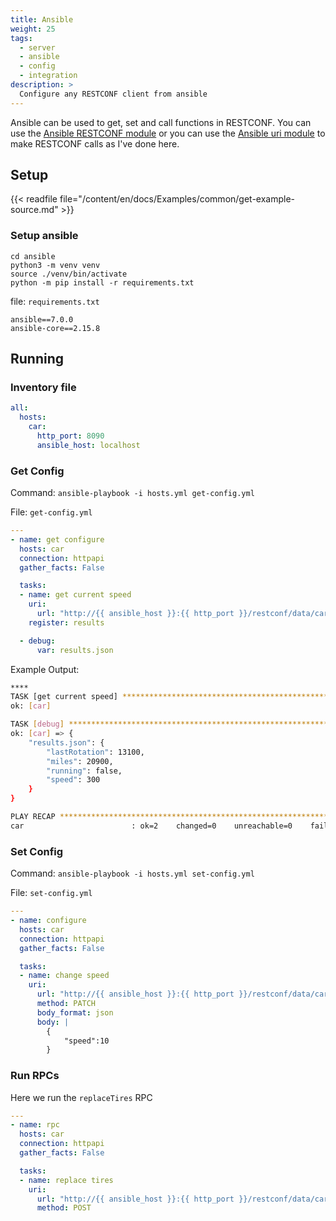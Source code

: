 ```yaml
---
title: Ansible
weight: 25
tags:
  - server
  - ansible
  - config
  - integration
description: >
  Configure any RESTCONF client from ansible
---
```


Ansible can be used to get, set and call functions in RESTCONF.  You can use the [Ansible RESTCONF module](https://docs.ansible.com/ansible/latest/collections/ansible/netcommon/restconf_config_module.html) or you can use the [Ansible uri module](https://docs.ansible.com/ansible/latest/collections/ansible/builtin/uri_module.html) to make RESTCONF calls as I've done here.

## Setup

{{< readfile file="/content/en/docs/Examples/common/get-example-source.md" >}}

### Setup ansible
````
cd ansible
python3 -m venv venv
source ./venv/bin/activate
python -m pip install -r requirements.txt
````

file: `requirements.txt`
```
ansible==7.0.0
ansible-core==2.15.8

```

## Running

### Inventory file

```yaml
all:
  hosts:
    car:
      http_port: 8090
      ansible_host: localhost

```

### Get Config

Command: `ansible-playbook -i hosts.yml get-config.yml`

File: `get-config.yml`

```yaml
---
- name: get configure
  hosts: car
  connection: httpapi
  gather_facts: False

  tasks:
  - name: get current speed
    uri:
      url: "http://{{ ansible_host }}:{{ http_port }}/restconf/data/car:?depth=1"
    register: results

  - debug:
      var: results.json
```

Example Output:
```bash
****
TASK [get current speed] *******************************************************
ok: [car]

TASK [debug] *******************************************************************
ok: [car] => {
    "results.json": {
        "lastRotation": 13100,
        "miles": 20900,
        "running": false,
        "speed": 300
    }
}

PLAY RECAP *********************************************************************
car                        : ok=2    changed=0    unreachable=0    failed=0    skipped=0    rescued=0    ignored=0   
```

### Set Config 

Command: `ansible-playbook -i hosts.yml set-config.yml`

File: `set-config.yml`

```yaml
---
- name: configure
  hosts: car
  connection: httpapi
  gather_facts: False

  tasks:
  - name: change speed
    uri:
      url: "http://{{ ansible_host }}:{{ http_port }}/restconf/data/car:"
      method: PATCH
      body_format: json
      body: |
        {
            "speed":10
        }

```

### Run RPCs

Here we run the `replaceTires` RPC

```yaml
---
- name: rpc
  hosts: car
  connection: httpapi
  gather_facts: False

  tasks:
  - name: replace tires
    uri:
      url: "http://{{ ansible_host }}:{{ http_port }}/restconf/data/car:replaceTires"
      method: POST

```

